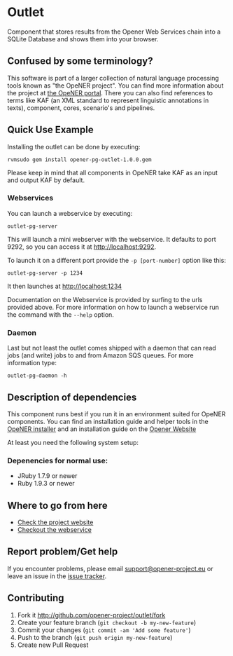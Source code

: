 # Outlet

Component that stores results from the Opener Web Services chain into a SQLite
Database and shows them into your browser.

## Confused by some terminology?

This software is part of a larger collection of natural language processing
tools known as "the OpeNER project". You can find more information about the
project at [the OpeNER portal](http://opener-project.github.io). There you can
also find references to terms like KAF (an XML standard to represent linguistic
annotations in texts), component, cores, scenario's and pipelines.

## Quick Use Example

Installing the outlet can be done by executing:

    rvmsudo gem install opener-pg-outlet-1.0.0.gem

Please keep in mind that all components in OpeNER take KAF as an input and
output KAF by default.

### Webservices

You can launch a webservice by executing:

    outlet-pg-server

This will launch a mini webserver with the webservice. It defaults to port 9292,
so you can access it at <http://localhost:9292>.

To launch it on a different port provide the `-p [port-number]` option like
this:

    outlet-pg-server -p 1234

It then launches at <http://localhost:1234>

Documentation on the Webservice is provided by surfing to the urls provided
above. For more information on how to launch a webservice run the command with
the `--help` option.

### Daemon

Last but not least the outlet comes shipped with a daemon that can read jobs
(and write) jobs to and from Amazon SQS queues. For more information type:

    outlet-pg-daemon -h

## Description of dependencies

This component runs best if you run it in an environment suited for OpeNER
components. You can find an installation guide and helper tools in the [OpeNER
installer](https://github.com/opener-project/opener-installer) and an
installation guide on the [Opener Website](http://opener-project.github.io/getting-started/how-to/local-installation.html)

At least you need the following system setup:

### Depenencies for normal use:

* JRuby 1.7.9 or newer
* Ruby 1.9.3 or newer

## Where to go from here

* [Check the project website](http://opener-project.github.io)
* [Checkout the webservice](http://opener.olery.com/outlet)

## Report problem/Get help

If you encounter problems, please email support@opener-project.eu or leave an
issue in the [issue tracker](https://github.com/opener-project/outlet/issues).

## Contributing

1. Fork it <http://github.com/opener-project/outlet/fork>
2. Create your feature branch (`git checkout -b my-new-feature`)
3. Commit your changes (`git commit -am 'Add some feature'`)
4. Push to the branch (`git push origin my-new-feature`)
5. Create new Pull Request
